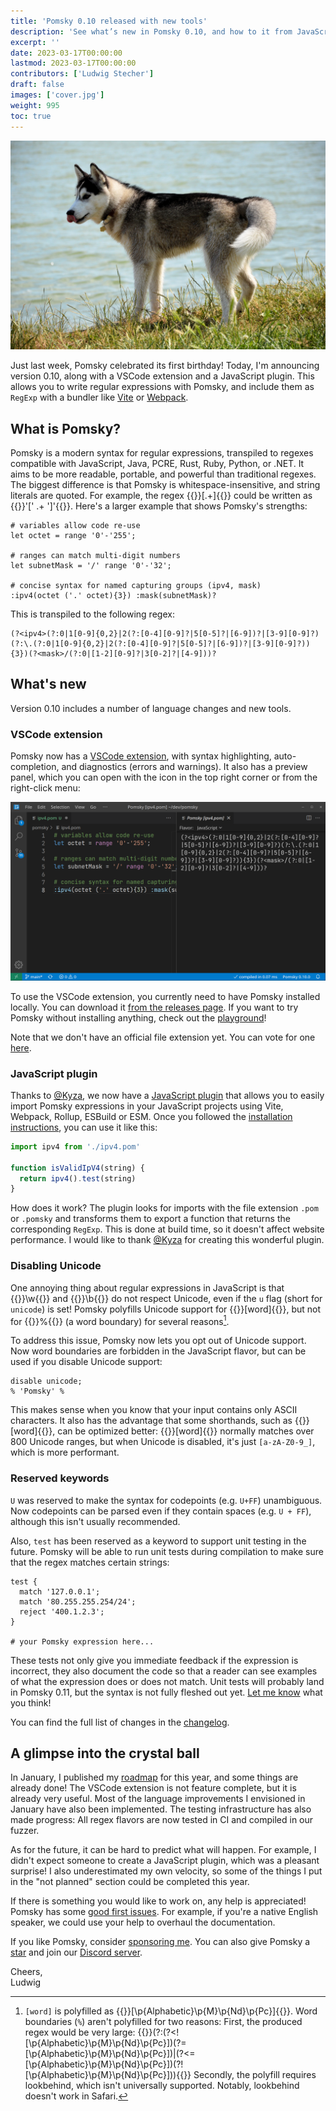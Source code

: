 ```yaml
---
title: 'Pomsky 0.10 released with new tools'
description: 'See what’s new in Pomsky 0.10, and how to it from JavaScript!'
excerpt: ''
date: 2023-03-17T00:00:00
lastmod: 2023-03-17T00:00:00
contributors: ['Ludwig Stecher']
draft: false
images: ['cover.jpg']
weight: 995
toc: true
---
```


![Cover art: A grown husky standing in the grass on a river bank, as if he is thinking about taking a swim. It is a beautiful, sunny day, and the husky looks happy as he is sticking out his tongue. His fur is black on the back and changes to light gray towards the legs. His face is mostly white, with a black forehead. His neck has white and dark parts.](cover.jpg)

Just last week, Pomsky celebrated its first birthday! Today, I'm announcing version 0.10, along with a VSCode extension and a JavaScript plugin. This allows you to write regular expressions with Pomsky, and include them as `RegExp` with a bundler like [Vite](https://vitejs.dev/) or [Webpack](https://webpack.js.org/).

## What is Pomsky?

Pomsky is a modern syntax for regular expressions, transpiled to regexes compatible with JavaScript, Java, PCRE, Rust, Ruby, Python, or .NET. It aims to be more readable, portable, and powerful than traditional regexes. The biggest difference is that Pomsky is whitespace-insensitive, and string literals are quoted. For example, the regex {{<regexp>}}\[.+\]{{</regexp>}} could be written as {{<po>}}'[' .+ ']'{{</po>}}. Here's a larger example that shows Pomsky's strengths:

```pomsky
# variables allow code re-use
let octet = range '0'-'255';

# ranges can match multi-digit numbers
let subnetMask = '/' range '0'-'32';

# concise syntax for named capturing groups (ipv4, mask)
:ipv4(octet ('.' octet){3}) :mask(subnetMask)?
```

This is transpiled to the following regex:

```regexp
(?<ipv4>(?:0|1[0-9]{0,2}|2(?:[0-4][0-9]?|5[0-5]?|[6-9])?|[3-9][0-9]?)(?:\.(?:0|1[0-9]{0,2}|2(?:[0-4][0-9]?|5[0-5]?|[6-9])?|[3-9][0-9]?)){3})(?<mask>/(?:0|[1-2][0-9]?|3[0-2]?|[4-9]))?
```

## What's new

Version 0.10 includes a number of language changes and new tools.

### VSCode extension

Pomsky now has a [VSCode extension](https://marketplace.visualstudio.com/items?itemName=pomsky-lang.pomsky-vscode), with syntax highlighting, auto-completion, and diagnostics (errors and warnings). It also has a preview panel, which you can open with the icon in the top right corner or from the right-click menu:

![VSCode window showing a Pomsky file with the '.pom' extension on the left, and a panel with the compiled regular expression on the right. The panel has a toolbar with a dropdown to select a regex flavor. VSCode's blue toolbar at the bottom tells us that the expression was compiled in 0.07 ms, using Pomsky 0.10.0](./pomsky-vscode.png)

To use the VSCode extension, you currently need to have Pomsky installed locally. You can download it [from the releases page](https://github.com/pomsky-lang/pomsky/releases). If you want to try Pomsky without installing anything, check out the [playground](https://playground.pomsky-lang.org/)!

Note that we don't have an official file extension yet. You can vote for one [here](https://github.com/pomsky-lang/pomsky/issues/77).

### JavaScript plugin

Thanks to [@Kyza](https://github.com/Kyza), we now have a [JavaScript plugin](https://github.com/pomsky-lang/unplugin-pomsky) that allows you to easily import Pomsky expressions in your JavaScript projects using Vite, Webpack, Rollup, ESBuild or ESM. Once you followed the [installation instructions](https://github.com/pomsky-lang/unplugin-pomsky#readme), you can use it like this:

```js
import ipv4 from './ipv4.pom'

function isValidIpV4(string) {
  return ipv4().test(string)
}
```

How does it work? The plugin looks for imports with the file extension `.pom` or `.pomsky` and transforms them to export a function that returns the corresponding `RegExp`. This is done at build time, so it doesn't affect website performance. I would like to thank [@Kyza](https://github.com/Kyza) for creating this wonderful plugin.

### Disabling Unicode

One annoying thing about regular expressions in JavaScript is that {{<regexp>}}\w{{</regexp>}} and {{<regexp>}}\b{{</regexp>}} do not respect Unicode, even if the `u` flag (short for `unicode`) is set! Pomsky polyfills Unicode support for {{<po>}}[word]{{</po>}}, but not for {{<po>}}%{{</po>}} (a word boundary) for several reasons[^1].

To address this issue, Pomsky now lets you opt out of Unicode support. Now word boundaries are forbidden in the JavaScript flavor, but can be used if you disable Unicode support:

```pomsky
disable unicode;
% 'Pomsky' %
```

This makes sense when you know that your input contains only ASCII characters. It also has the advantage that some shorthands, such as {{<po>}}[word]{{</po>}}, can be optimized better: {{<po>}}[word]{{</po>}} normally matches over 800 Unicode ranges, but when Unicode is disabled, it's just `[a-zA-Z0-9_]`, which is more performant.

### Reserved keywords

`U` was reserved to make the syntax for codepoints (e.g. `U+FF`) unambiguous. Now codepoints can be parsed even if they contain spaces (e.g. `U + FF`), although this isn't usually recommended.

Also, `test` has been reserved as a keyword to support unit testing in the future. Pomsky will be able to run unit tests during compilation to make sure that the regex matches certain strings:

```pomsky
test {
  match '127.0.0.1';
  match '80.255.255.254/24';
  reject '400.1.2.3';
}

# your Pomsky expression here...
```

These tests not only give you immediate feedback if the expression is incorrect, they also document the code so that a reader can see examples of what the expression does or does not match. Unit tests will probably land in Pomsky 0.11, but the syntax is not fully fleshed out yet. [Let me know](https://github.com/pomsky-lang/pomsky/issues/75#issuecomment-1461616716) what you think!

You can find the full list of changes in the [changelog](https://github.com/pomsky-lang/pomsky/blob/main/CHANGELOG.md).

## A glimpse into the crystal ball

In January, I published my [roadmap](https://pomsky-lang.org/blog/pomsky-0.9-and-our-roadmap/#roadmap) for this year, and some things are already done! The VSCode extension is not feature complete, but it is already very useful. Most of the language improvements I envisioned in January have also been implemented. The testing infrastructure has also made progress: All regex flavors are now tested in CI and compiled in our fuzzer.

As for the future, it can be hard to predict what will happen. For example, I didn't expect someone to create a JavaScript plugin, which was a pleasant surprise! I also underestimated my own velocity, so some of the things I put in the "not planned" section could be completed this year.

If there is something you would like to work on, any help is appreciated! Pomsky has some [good first issues](https://github.com/pomsky-lang/pomsky/issues?q=is%3Aissue+is%3Aopen+label%3A%22good+first+issue%22). For example, if you're a native English speaker, we could use your help to overhaul the documentation.

If you like Pomsky, consider [sponsoring me](https://github.com/sponsors/Aloso). You can also give Pomsky a [star](https://github.com/pomsky-lang/pomsky) and join our [Discord server](https://discord.gg/uwap2uxMFp).

Cheers,\
Ludwig

[^1]: `[word]` is polyfilled as {{<regexp>}}[\p{Alphabetic}\p{M}\p{Nd}\p{Pc}]{{</regexp>}}. Word boundaries (`%`) aren't polyfilled for two reasons: First, the produced regex would be very large: {{<regexp>}}(?:(?&lt;![\p{Alphabetic}\p{M}\p{Nd}\p{Pc}])(?=[\p{Alphabetic}\p{M}\p{Nd}\p{Pc}])|(?&lt;=[\p{Alphabetic}\p{M}\p{Nd}\p{Pc}])(?![\p{Alphabetic}\p{M}\p{Nd}\p{Pc}])){{</regexp>}} Secondly, the polyfill requires lookbehind, which isn't universally supported. Notably, lookbehind doesn't work in Safari.
